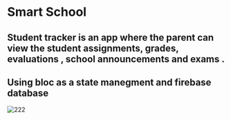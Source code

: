 # Smart School
## Student tracker is an app where the parent can view the student assignments, grades, evaluations , school announcements and exams .
## Using bloc as a state manegment and firebase database
![222](https://user-images.githubusercontent.com/60745552/139584424-3ac989ce-c0da-4625-b0ed-bb476be72456.png)
